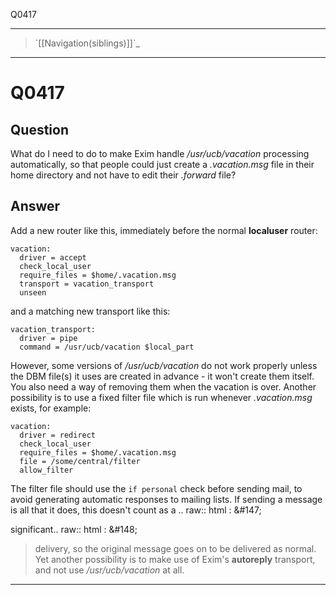 Q0417

* * * * *

> \`[[Navigation(siblings)]]\`\_

* * * * *

Q0417
=====

Question
--------

What do I need to do to make Exim handle */usr/ucb/vacation* processing
automatically, so that people could just create a *.vacation.msg* file
in their home directory and not have to edit their *.forward* file?

Answer
------

Add a new router like this, immediately before the normal **localuser**
router:

    vacation:
      driver = accept
      check_local_user
      require_files = $home/.vacation.msg
      transport = vacation_transport
      unseen

and a matching new transport like this:

    vacation_transport:
      driver = pipe
      command = /usr/ucb/vacation $local_part

However, some versions of */usr/ucb/vacation* do not work properly
unless the DBM file(s) it uses are created in advance - it won't create
them itself. You also need a way of removing them when the vacation is
over. Another possibility is to use a fixed filter file which is run
whenever *.vacation.msg* exists, for example:

    vacation:
      driver = redirect
      check_local_user
      require_files = $home/.vacation.msg
      file = /some/central/filter
      allow_filter

The filter file should use the `if personal` check before sending mail, to avoid generating automatic responses to mailing lists. If sending a message is all that it does, this doesn't count as a .. raw:: html
:   &\#147;

significant.. raw:: html
:   &\#148;

> delivery, so the original message goes on to be delivered as normal.
> Yet another possibility is to make use of Exim's **autoreply**
> transport, and not use */usr/ucb/vacation* at all.

* * * * *
